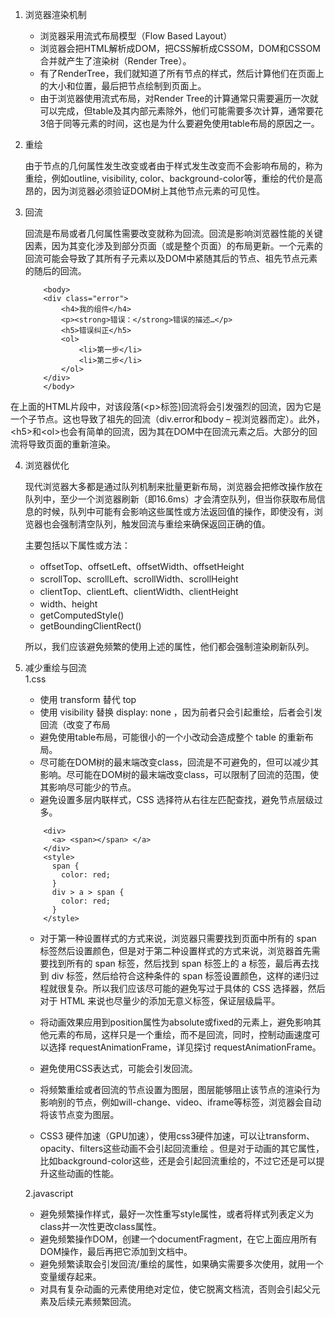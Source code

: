 1. 浏览器渲染机制   
	- 浏览器采用流式布局模型（Flow Based Layout）
	- 浏览器会把HTML解析成DOM，把CSS解析成CSSOM，DOM和CSSOM合并就产生了渲染树（Render Tree）。
	- 有了RenderTree，我们就知道了所有节点的样式，然后计算他们在页面上的大小和位置，最后把节点绘制到页面上。
	- 由于浏览器使用流式布局，对Render Tree的计算通常只需要遍历一次就可以完成，但table及其内部元素除外，他们可能需要多次计算，通常要花3倍于同等元素的时间，这也是为什么要避免使用table布局的原因之一。

2. 重绘   

	由于节点的几何属性发生改变或者由于样式发生改变而不会影响布局的，称为重绘，例如outline, visibility, color、background-color等，重绘的代价是高昂的，因为浏览器必须验证DOM树上其他节点元素的可见性。

3. 回流   

	回流是布局或者几何属性需要改变就称为回流。回流是影响浏览器性能的关键因素，因为其变化涉及到部分页面（或是整个页面）的布局更新。一个元素的回流可能会导致了其所有子元素以及DOM中紧随其后的节点、祖先节点元素的随后的回流。

	```
		<body>
		<div class="error">
			<h4>我的组件</h4>
			<p><strong>错误：</strong>错误的描述…</p>
			<h5>错误纠正</h5>
			<ol>
				<li>第一步</li>
				<li>第二步</li>
			</ol>
		</div>
		</body>

	```

 在上面的HTML片段中，对该段落(\<p\>标签)回流将会引发强烈的回流，因为它是一个子节点。这也导致了祖先的回流（div.error和body – 视浏览器而定）。此外，\<h5\>和\<ol\>也会有简单的回流，因为其在DOM中在回流元素之后。大部分的回流将导致页面的重新渲染。
   

4. 浏览器优化   

	现代浏览器大多都是通过队列机制来批量更新布局，浏览器会把修改操作放在队列中，至少一个浏览器刷新（即16.6ms）才会清空队列，但当你获取布局信息的时候，队列中可能有会影响这些属性或方法返回值的操作，即使没有，浏览器也会强制清空队列，触发回流与重绘来确保返回正确的值。   

	主要包括以下属性或方法：

	- offsetTop、offsetLeft、offsetWidth、offsetHeight
	- scrollTop、scrollLeft、scrollWidth、scrollHeight
	- clientTop、clientLeft、clientWidth、clientHeight
	- width、height
	- getComputedStyle()
	- getBoundingClientRect()

	所以，我们应该避免频繁的使用上述的属性，他们都会强制渲染刷新队列。   

5. 减少重绘与回流   
	1.css
	 - 使用 transform 替代 top
	 - 使用 visibility 替换 display: none ，因为前者只会引起重绘，后者会引发回流（改变了布局
	 - 避免使用table布局，可能很小的一个小改动会造成整个 table 的重新布局。
	 - 尽可能在DOM树的最末端改变class，回流是不可避免的，但可以减少其影响。尽可能在DOM树的最末端改变class，可以限制了回流的范围，使其影响尽可能少的节点。
	 - 避免设置多层内联样式，CSS 选择符从右往左匹配查找，避免节点层级过多。

	```
		<div>
		  <a> <span></span> </a>
		</div>
		<style>
		  span {
			color: red;
		  }
		  div > a > span {
			color: red;
		  }
		</style>
	```
	 - 对于第一种设置样式的方式来说，浏览器只需要找到页面中所有的 span 标签然后设置颜色，但是对于第二种设置样式的方式来说，浏览器首先需要找到所有的 span 标签，然后找到 span 标签上的 a 标签，最后再去找到 div 标签，然后给符合这种条件的 span 标签设置颜色，这样的递归过程就很复杂。所以我们应该尽可能的避免写过于具体的 CSS 选择器，然后对于 HTML 来说也尽量少的添加无意义标签，保证层级扁平。   
	 - 将动画效果应用到position属性为absolute或fixed的元素上，避免影响其他元素的布局，这样只是一个重绘，而不是回流，同时，控制动画速度可以选择 requestAnimationFrame，详见探讨 requestAnimationFrame。
	
	 - 避免使用CSS表达式，可能会引发回流。
	
	 - 将频繁重绘或者回流的节点设置为图层，图层能够阻止该节点的渲染行为影响别的节点，例如will-change、video、iframe等标签，浏览器会自动将该节点变为图层。
	
	 - CSS3 硬件加速（GPU加速），使用css3硬件加速，可以让transform、opacity、filters这些动画不会引起回流重绘 。但是对于动画的其它属性，比如background-color这些，还是会引起回流重绘的，不过它还是可以提升这些动画的性能。	 
	 
	2.javascript
	
	 - 避免频繁操作样式，最好一次性重写style属性，或者将样式列表定义为class并一次性更改class属性。
	 - 避免频繁操作DOM，创建一个documentFragment，在它上面应用所有DOM操作，最后再把它添加到文档中。
	 - 避免频繁读取会引发回流/重绘的属性，如果确实需要多次使用，就用一个变量缓存起来。
	 - 对具有复杂动画的元素使用绝对定位，使它脱离文档流，否则会引起父元素及后续元素频繁回流。